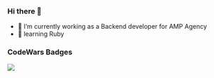 ### Hi there 👋
- 🔭 I’m currently working as a Backend developer for AMP Agency
- 🌱 learning Ruby

### CodeWars Badges
![](https://www.codewars.com/users/n3rio/badges/large)



<!--
**n3rio/n3rio** is a ✨ _special_ ✨ repository because its `README.md` (this file) appears on your GitHub profile.

Here are some ideas to get you started:

- 🔭 I’m currently working on ...
- 🌱 I’m currently learning ...
- 👯 I’m looking to collaborate on ...
- 🤔 I’m looking for help with ...
- 💬 Ask me about ...
- 📫 How to reach me: ...
- 😄 Pronouns: ...
- ⚡ Fun fact: ...
-->
